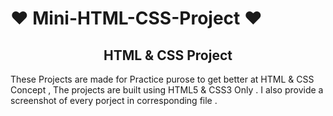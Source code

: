 # ❤️ Mini-HTML-CSS-Project ❤️ 

<h2 align="center">HTML &  CSS Project</h2>

  These  Projects are made for  Practice purose to get better at HTML & CSS Concept , The projects are built using HTML5 & CSS3  Only . I also provide a screenshot of  every porject in corresponding file .
